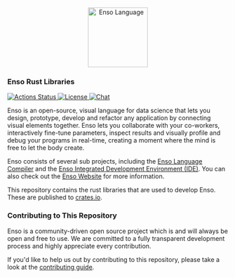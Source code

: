 <p align="center">
  <br/>
  <a href="http://enso.org">
      <img
          src="https://user-images.githubusercontent.com/1623053/79905826-22bac080-8417-11ea-82b0-ee015904a485.png"
          alt="Enso Language"
          width="136"
      />
  </a>
</p>

### Enso Rust Libraries

<p>
  <a href="https://github.com/enso-org/rust-lib/actions"> <img src="https://github.com/enso-org/rust-lib/workflows/CI/badge.svg"
         alt="Actions Status">
  </a>
  <a href="https://github.com/enso-org/rust-lib/blob/main/LICENSE">
    <img src="https://img.shields.io/static/v1?label=License&message=MIT&color=2ec352&labelColor=2c3239"
         alt="License">
  </a>
  <a href="http://chat.luna-lang.org">
    <img src="https://img.shields.io/discord/401396655599124480?label=Chat&color=2ec352&labelColor=2c3239"
         alt="Chat">
  </a>
</p>

Enso is an open-source, visual language for data science that lets you design,
prototype, develop and refactor any application by connecting visual elements
together. Enso lets you collaborate with your co-workers, interactively
fine-tune parameters, inspect results and visually profile and debug your
programs in real-time, creating a moment where the mind is free to let the body
create.

Enso consists of several sub projects, including the
[Enso Language Compiler](https://github.com/enso-org/enso) and the
[Enso Integrated Development Environment (IDE)](https://github.com/enso-org/ide).
You can also check out the [Enso Website](https://enso.org) for more
information.

This repository contains the rust libraries that are used to develop Enso. These
are published to [crates.io](https://crates.io).

### Contributing to This Repository

Enso is a community-driven open source project which is and will always be open
and free to use. We are committed to a fully transparent development process and
highly appreciate every contribution.

If you'd like to help us out by contributing to this repository, please take a
look at the [contributing guide](./docs/CONTRIBUTING.md).
